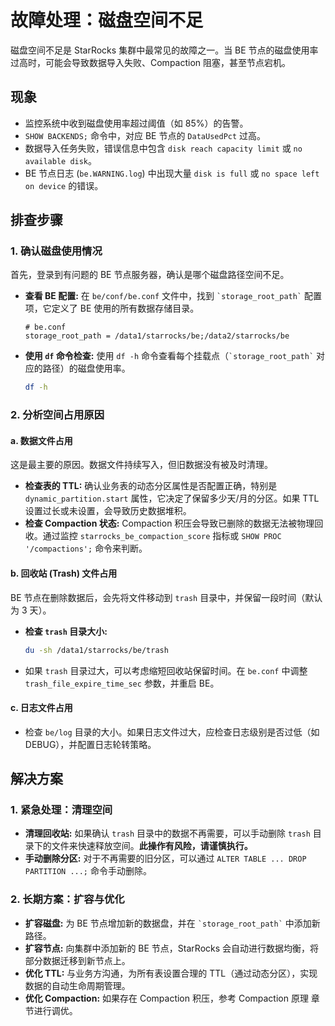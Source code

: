 # 故障处理：磁盘空间不足

磁盘空间不足是 StarRocks 集群中最常见的故障之一。当 BE 节点的磁盘使用率过高时，可能会导致数据导入失败、Compaction 阻塞，甚至节点宕机。

## 现象

*   监控系统中收到磁盘使用率超过阈值（如 85%）的告警。
*   `SHOW BACKENDS;` 命令中，对应 BE 节点的 `DataUsedPct` 过高。
*   数据导入任务失败，错误信息中包含 `disk reach capacity limit` 或 `no available disk`。
*   BE 节点日志 (`be.WARNING.log`) 中出现大量 `disk is full` 或 `no space left on device` 的错误。

## 排查步骤

### 1. 确认磁盘使用情况

首先，登录到有问题的 BE 节点服务器，确认是哪个磁盘路径空间不足。

*   **查看 BE 配置:**
    在 `be/conf/be.conf` 文件中，找到 `` `storage_root_path` `` 配置项，它定义了 BE 使用的所有数据存储目录。
    ```properties
    # be.conf
    storage_root_path = /data1/starrocks/be;/data2/starrocks/be
    ```

*   **使用 `df` 命令检查:**
    使用 `df -h` 命令查看每个挂载点（`` `storage_root_path` `` 对应的路径）的磁盘使用率。
    ```bash
    df -h
    ```

### 2. 分析空间占用原因

#### a. 数据文件占用

这是最主要的原因。数据文件持续写入，但旧数据没有被及时清理。

*   **检查表的 TTL:** 确认业务表的动态分区属性是否配置正确，特别是 `dynamic_partition.start` 属性，它决定了保留多少天/月的分区。如果 TTL 设置过长或未设置，会导致历史数据堆积。
*   **检查 Compaction 状态:** Compaction 积压会导致已删除的数据无法被物理回收。通过监控 `starrocks_be_compaction_score` 指标或 `SHOW PROC '/compactions';` 命令来判断。

#### b. 回收站 (Trash) 文件占用

BE 节点在删除数据后，会先将文件移动到 `trash` 目录中，并保留一段时间（默认为 3 天）。

*   **检查 `trash` 目录大小:**
    ```bash
    du -sh /data1/starrocks/be/trash
    ```
*   如果 `trash` 目录过大，可以考虑缩短回收站保留时间。在 `be.conf` 中调整 `trash_file_expire_time_sec` 参数，并重启 BE。

#### c. 日志文件占用

*   检查 `be/log` 目录的大小。如果日志文件过大，应检查日志级别是否过低（如 DEBUG），并配置日志轮转策略。

## 解决方案

### 1. 紧急处理：清理空间

*   **清理回收站:** 如果确认 `trash` 目录中的数据不再需要，可以手动删除 `trash` 目录下的文件来快速释放空间。**此操作有风险，请谨慎执行。**
*   **手动删除分区:** 对于不再需要的旧分区，可以通过 `ALTER TABLE ... DROP PARTITION ...;` 命令手动删除。

### 2. 长期方案：扩容与优化

*   **扩容磁盘:** 为 BE 节点增加新的数据盘，并在 `` `storage_root_path` `` 中添加新路径。
*   **扩容节点:** 向集群中添加新的 BE 节点，StarRocks 会自动进行数据均衡，将部分数据迁移到新节点上。
*   **优化 TTL:** 与业务方沟通，为所有表设置合理的 TTL（通过动态分区），实现数据的自动生命周期管理。
*   **优化 Compaction:** 如果存在 Compaction 积压，参考 Compaction 原理 章节进行调优。
